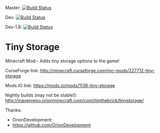 Master: [![Build Status](https://travis-ci.org/Tim020/Tiny-Storage.svg?branch=master)](https://travis-ci.org/Tim020/Tiny-Storage)

Dev: [![Build Status](https://travis-ci.org/Tim020/Tiny-Storage.svg?branch=Dev)](https://travis-ci.org/Tim020/Tiny-Storage)

Dev-1.8: [![Build Status](https://travis-ci.org/Tim020/Tiny-Storage.svg?branch=Dev-1.8)](https://travis-ci.org/Tim020/Tiny-Storage)

# Tiny Storage
Minecraft Mod:- Adds tiny storage options to the game!

CurseForge link: 
 http://minecraft.curseforge.com/mc-mods/227712-tiny-storage

Mods.IO link: 
 https://mods.io/mods/1138-tiny-storage

Nightly builds (may not be stable!): 
 http://mavenrepo.orionminecraft.com/com/timthebrick/tinystorage/

Thanks:
 - OrionDevelopment: 
  - https://github.com/OrionDevelopment

